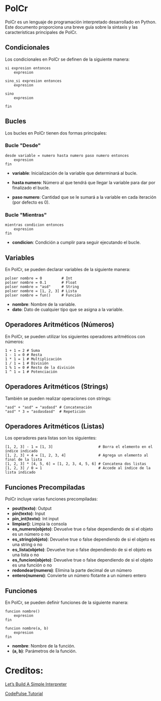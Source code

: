 # PolCr

PolCr es un lenguaje de programación interpretado desarrollado en Python. Este documento proporciona una breve guía sobre la sintaxis y las características principales de PolCr.

## Condicionales

Los condicionales en PolCr se definen de la siguiente manera:

```polser
si expresion entonces
    expresion

sino_si expresion entonces
    expresion

sino
    expresion

fin
```

## Bucles
Los bucles en PolCr tienen dos formas principales:

### Bucle "Desde"
```
desde variable = numero hasta numero paso numero entonces
    expresion
fin
```

* **variable**: Inicialización de la variable que determinará al bucle.

* **hasta numero**: Número al que tendrá que llegar la variable para dar por finalizado el bucle.

* **paso numero**: Cantidad que se le sumará a la variable en cada iteración (por defecto es 0).

### Bucle "Mientras"
```
mientras condicion entonces
    expresion
fin
```
* **condicion**: Condición a cumplir para seguir ejecutando el bucle.


## Variables
En PolCr, se pueden declarar variables de la siguiente manera:

```
polser nombre = 0         # Int
polser nombre = 0.1       # Float
polser nombre = "asd"     # String
polser nombre = [1, 2, 3] # Lista
polser nombre = fun()     # Función
```
* **nombre**: Nombre de la variable.
* **dato**: Dato de cualquier tipo que se asigna a la variable.

## Operadores Aritméticos (Números)
En PolCr, se pueden utilizar los siguientes operadores aritméticos con números:

```
1 + 1 = 2 # Suma
1 - 1 = 0 # Resta
1 * 1 = 1 # Multiplicación
1 / 1 = 1 # División
1 % 1 = 0 # Resto de la división
1 ^ 1 = 1 # Potenciación
```

## Operadores Aritméticos (Strings)
También se pueden realizar operaciones con strings:
```
"asd" + "asd" = "asdasd" # Concatenación
"asd" * 3 = "asdasdasd"  # Repetición
```

## Operadores Aritméticos (Listas)
Los operadores para listas son los siguientes:

```
[1, 2, 3] - 1 = [1, 3]                     # Borra el elemento en el índice indicado
[1, 2, 3] + 4 = [1, 2, 3, 4]               # Agrega un elemento al final de la lista
[1, 2, 3] * [4, 5, 6] = [1, 2, 3, 4, 5, 6] # Concatena dos listas
[1, 2, 3] / 0 = 1                          # Accede al índice de la lista indicado
```

## Funciones Precompiladas
PolCr incluye varias funciones precompiladas:

* **pout(texto)**: Output
* **pin(texto)**: Input
* **pin_int(texto)**: Int input
* **limpiar()**: Limpia la consola
* **es_numero(objeto)**: Devuelve true o false dependiendo de si el objeto es un número o no
* **es_string(objeto)**: Devuelve true o false dependiendo de si el objeto es una string o no
* **es_lista(objeto)**: Devuelve true o false dependiendo de si el objeto es una lista o no
* **es_funcion(objeto)**: Devuelve true o false dependiendo de si el objeto es una función o no
* **redondear(numero)**: Elimina la parte decimal de un número
* **entero(numero)**: Convierte un número flotante a un número entero

## Funciones
En PolCr, se pueden definir funciones de la siguiente manera:

```
funcion nombre()
    expresion
fin

funcion nombre(a, b) 
    expresion
fin
```

* **nombre**: Nombre de la función.
* **(a, b)**: Parámetros de la función.

# Creditos:

[Let’s Build A Simple Interpreter](https://ruslanspivak.com/lsbasi-part1/)

[CodePulse Tutorial](https://www.youtube.com/playlist?list=PLZQftyCk7_SdoVexSmwy_tBgs7P0b97yD)
